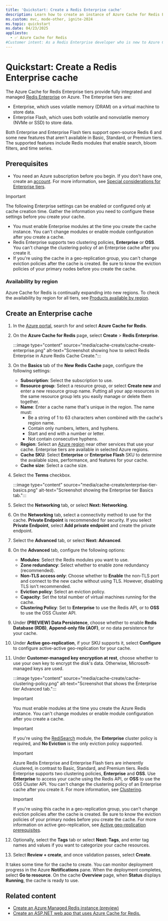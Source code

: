 ```yaml
---
title: 'Quickstart: Create a Redis Enterprise cache'
description: Learn how to create an instance of Azure Cache for Redis Enterprise.
ms.custom: mvc, mode-other, ignite-2024
ms.topic: quickstart
ms.date: 04/23/2025
appliesto:
  - ✅ Azure Cache for Redis
#Customer intent: As a Redis Enterprise developer who is new to Azure Cache for Redis, I want to create a new cache in the Enterprise tier of Azure Cache for Redis.
---
```


# Quickstart: Create a Redis Enterprise cache

The Azure Cache for Redis Enterprise tiers provide fully integrated and managed [Redis Enterprise](https://redislabs.com/redis-enterprise/) on Azure. The Enterprise tiers are:

- Enterprise, which uses volatile memory (DRAM) on a virtual machine to store data.
- Enterprise Flash, which uses both volatile and nonvolatile memory (NVMe or SSD) to store data.

Both Enterprise and Enterprise Flash tiers support open-source Redis 6 and some new features that aren't available in Basic, Standard, or Premium tiers. The supported features include Redis modules that enable search, bloom filters, and time series.

## Prerequisites

- You need an Azure subscription before you begin. If you don't have one, create an [account](https://azure.microsoft.com/). For more information, see [Special considerations for Enterprise tiers](cache-overview.md#special-considerations-for-enterprise-tiers).

> [!IMPORTANT]
> The following Enterprise settings can be enabled or configured only at cache creation time. Gather the information you need to configure these settings before you create your cache.
> 
> - You must enable Enterprise modules at the time you create the cache instance. You can't change modules or enable module configuration after you create a cache.
> - Redis Enterprise supports two clustering policies, **Enterprise** or **OSS**. You can't change the clustering policy of an Enterprise cache after you create it.
> - If you're using the cache in a geo-replication group, you can't change eviction policies after the cache is created. Be sure to know the eviction policies of your primary nodes before you create the cache.

### Availability by region

Azure Cache for Redis is continually expanding into new regions. To check the availability by region for all tiers, see [Products available by region](https://azure.microsoft.com/global-infrastructure/services/?products=redis-cache&regions=all).

## Create an Enterprise cache

1. In the [Azure portal](https://portal.azure.com), search for and select **Azure Cache for Redis**.
1. On the **Azure Cache for Redis** page, select **Create** > **Redis Enterprise**.

   :::image type="content" source="media/cache-create/cache-create-enterprise.png" alt-text="Screenshot showing how to select Redis Enterprise in Azure Redis Cache Create.":::

1. On the **Basics** tab of the **New Redis Cache** page, configure the following settings:

   - **Subscription**: Select the subscription to use.
   - **Resource group**: Select a resource group, or select **Create new** and enter a new resource group name. Putting all your app resources in the same resource group lets you easily manage or delete them together.
   - **Name**: Enter a cache name that's unique in the region. The name must:
     - Be a string of 1 to 63 characters when combined with the cache's region name.
     - Contain only numbers, letters, and hyphens.
     - Start and end with a number or letter.
     - Not contain consecutive hyphens.
   - **Region**: Select an [Azure region](https://azure.microsoft.com/regions/) near other services that use your cache. Enterprise tiers are available in selected Azure regions.
   - **Cache SKU**: Select **Enterprise** or **Enterprise Flash** SKU to determine the available sizes, performance, and features for your cache.
   - **Cache size**: Select a cache size.

1. Select the **Terms** checkbox.

   :::image type="content" source="media/cache-create/enterprise-tier-basics.png" alt-text="Screenshot showing the Enterprise tier Basics tab.":::

1. Select the **Networking** tab, or select **Next: Networking**.
1. On the **Networking** tab, select a connectivity method to use for the cache. **Private Endpoint** is recommended for security. If you select **Private Endpoint**, select **Add private endpoint** and create the private endpoint.
1. Select the **Advanced** tab, or select **Next: Advanced**.
1. On the **Advanced** tab, configure the following options:
   - **Modules**: Select the Redis modules you want to use.
   - **Zone redundancy**: Select whether to enable zone redundancy (recommended).
   - **Non-TLS access only**: Choose whether to **Enable** the non-TLS port and connect to the new cache without using TLS. However, disabling TLS isn't recommended.
   - **Eviction policy**: Select an eviction policy.
   - **Capacity**: Set the total number of virtual machines running for the cache.
   - **Clustering Policy**: Set to **Enterprise** to use the Redis API, or to **OSS** to use the OSS Cluster API.
1. Under **(PREVIEW) Data Persistence**, choose whether to enable **Redis Database (RDB)**, **Append-only file (AOF)**, or no data persistence for your cache.
1. Under **Active geo-replication**, if your SKU supports it, select **Configure** to configure active-active geo-replication for your cache.
1. Under **Customer-managed key encryption at rest**, choose whether to use your own key to encrypt the disk's data. Otherwise, Microsoft-managed keys are used.

   :::image type="content" source="media/cache-create/cache-clustering-policy.png" alt-text="Screenshot that shows the Enterprise tier Advanced tab.":::

   > [!IMPORTANT]
   > You must enable modules at the time you create the Azure Redis instance. You can't change modules or enable module configuration after you create a cache.
   >

   > [!IMPORTANT]
   > If you're using the [RediSearch](../redis/redis-modules.md#redisearch) module, the **Enterprise** cluster policy is required, and **No Eviction** is the only eviction policy supported.

   > [!IMPORTANT]
   > Azure Redis Enterprise and Enterprise Flash tiers are inherently clustered, in contrast to Basic, Standard, and Premium tiers. Redis Enterprise supports two clustering policies, **Enterprise** and **OSS**. Use **Enterprise** to access your cache using the Redis API, or **OSS** to use the OSS Cluster API. You can't change the clustering policy of an Enterprise cache after you create it. For more information, see [Clustering](../redis/architecture.md#clustering).

   > [!IMPORTANT]
   >  If you're using this cache in a geo-replication group, you can't change eviction policies after the cache is created. Be sure to know the eviction policies of your primary nodes before you create the cache. For more information on active geo-replication, see [Active geo-replication prerequisites](cache-how-to-active-geo-replication.md#active-geo-replication-prerequisites).

1. Optionally, select the **Tags** tab or select **Next: Tags**, and enter tag names and values if you want to categorize your cache resources.

1. Select **Review + create**, and once validation passes, select **Create**.

It takes some time for the cache to create. You can monitor deployment progress in the Azure **Notifications** pane. When the deployment completes, select **Go to resource**. On the cache **Overview** page, when **Status** displays **Running**, the cache is ready to use.

## Related content

- [Create an Azure Managed Redis instance (preview)](../redis/quickstart-create-managed-redis.md)
- [Create an ASP.NET web app that uses Azure Cache for Redis.](../redis/web-app-cache-howto.md)

